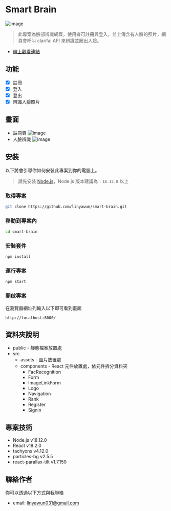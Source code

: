 # Smart Brain
![image](https://i.imgur.com/gLQjCMn.jpg)
> 此專案為臉部辨識網頁，使用者可註冊與登入，並上傳含有人臉的照片，網頁會呼叫 clarifai API 來辨識並圈出人臉。

- [線上觀看連結](https://linyawun.github.io/smart-brain/)

## 功能 
- [x] 註冊
- [x] 登入
- [x] 登出
- [x] 辨識人臉照片 

## 畫面
- 註冊頁
![image](https://i.imgur.com/GdBp1Sq.jpg)
- 人臉辨識
![image](https://i.imgur.com/RiS6LPI.jpg)

## 安裝
以下將會引導你如何安裝此專案到你的電腦上。
> 請先安裝 [Node.js](https://nodejs.org/zh-tw/download)，Node.js 版本建議為：`18.12.0` 以上
### 取得專案
```bash
git clone https://github.com/linyawun/smart-brain.git
```
### 移動到專案內
```bash
cd smart-brain
```
### 安裝套件
```bash
npm install
```
### 運行專案
```bash
npm start
```
### 開啟專案
在瀏覽器網址列輸入以下即可看到畫面
```
http://localhost:8000/
```

## 資料夾說明
- public - 靜態檔案放置處
- src
  - assets - 圖片放置處
  - components - React 元件放置處，依元件拆分資料夾
    - FacRecognition
    - Form
    - ImageLinkForm
    - Logo
    - Navigation
    - Rank
    - Register
    - Signin

## 專案技術
- Node.js v18.12.0
- React v18.2.0
- tachyons v4.12.0
- particles-bg v2.5.5
- react-parallax-tilt v1.7.150

## 聯絡作者
你可以透過以下方式與我聯絡
- email: linyawun031@gmail.com
